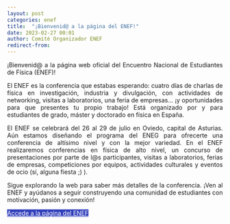 ```yaml
---
layout: post
categories: enef
title:  "¡Bienvenid@ a la página del ENEF!"
date: 2023-02-27 00:01
author: Comité Organizador ENEF
redirect-from:
---
```


<p style="text-align: justify;">¡Bienvenid@ a la página web oficial del Encuentro Nacional de Estudiantes de Física (ENEF)!</p>

<p style="text-align: justify;">El ENEF es la conferencia que estabas esperando: cuatro días de charlas de física en investigación, industria y divulgación, con actividades de networking, visitas a laboratorios, una feria de empresas… ¡y oportunidades para que presentes tu propio trabajo! 
Está organizado por y para estudiantes de grado, máster y doctorado en física en España.</p>

<p style="text-align: justify;">El ENEF se celebrará del 26 al 29 de julio en Oviedo, capital de Asturias. Aún estamos diseñando el programa del ENEG para ofrecerte una conferencia de altísimo nivel y con la mejor variedad. En el ENEF realizaremos conferencias en física de alto nivel, un concurso de presentaciones por parte de l@s participantes, visitas a laboratorios, ferias de empresas, competiciones por equipos, actividades culturales y eventos de ocio (sí, alguna fiesta ;) ).</p>

<p style="text-align: justify;">Sigue explorando la web para saber más detalles de la conferencia. 
¡Ven al ENEF y ayúdanos a seguir construyendo una comunidad de estudiantes con motivación, pasión y conexión!</p>

<div class="row center">
  <a href="{{ site.url }}/ENEF2023" id="about-button" class="btn-large waves-effect waves-light" style="color:#FFFFFF;background-color:#313FBB">Accede a la página del ENEF</a>
</div>
